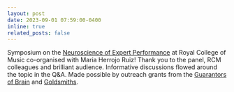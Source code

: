 ```yaml
---
layout: post
date: 2023-09-01 07:59:00-0400
inline: true
related_posts: false
---
```


Symposium on the [Neuroscience of Expert Performance]() at Royal College of Music co-organised with Maria Herrojo Ruiz! Thank you to the panel, RCM colleagues and brilliant audience.  Informative discussions flowed around the topic in the Q&A.  Made possible by outreach grants from the [Guarantors of Brain]() and [Goldsmiths]().     


